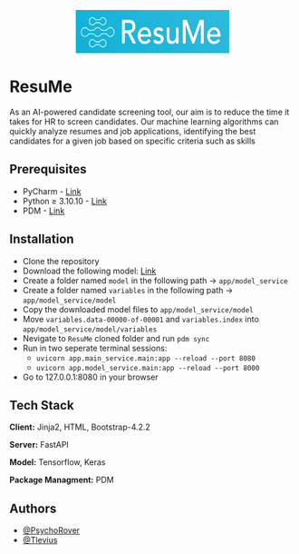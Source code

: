 <p align="center">
<img src="https://github.com/PsychoRover/ResuMe/blob/2614dc23c36fde5e1aefeeb24a79fa126d11810a/logo.png" />
</p>

# ResuMe

As an AI-powered candidate screening tool, our aim is to reduce the time it takes for HR to screen candidates. Our machine learning algorithms can quickly analyze resumes and job applications, identifying the best candidates for a given job based on specific criteria such as skills


## Prerequisites

- PyCharm - [Link](https://www.jetbrains.com/pycharm/download/)
- Python ≥ 3.10.10 - [Link](https://www.python.org/downloads/release/python-31010/)
- PDM - [Link](https://pdm.fming.dev/latest/#recommended-installation-method)

## Installation

- Clone the repository
- Download the following model: [Link](https://drive.google.com/file/d/12OhfTBYSXzy_IQ79ONiIOVFZ99ixPO9I/view?usp=share_link)
- Create a folder named `model` in the following path -> `app/model_service`
- Create a folder named `variables` in the following path -> `app/model_service/model`
- Copy the downloaded model files to `app/model_service/model`
- Move `variables.data-00000-of-00001` and `variables.index` into `app/model_service/model/variables`
- Nevigate to `ResuMe` cloned folder and run `pdm sync`
- Run in two seperate terminal sessions:
    - `uvicorn app.main_service.main:app --reload --port 8080`
    - `uvicorn app.model_service.main:app --reload --port 8000`
- Go to 127.0.0.1:8080 in your browser
## Tech Stack

**Client:** Jinja2, HTML, Bootstrap-4.2.2

**Server:** FastAPI

**Model:** Tensorflow, Keras

**Package Managment:** PDM
## Authors

- [@PsychoRover](https://www.github.com/PsychoRover)
- [@Tlevius](https://github.com/Tlevius) 

